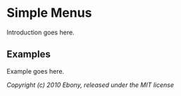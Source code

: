 Simple Menus
============

Introduction goes here.


Examples
--------

Example goes here.


_Copyright (c) 2010 Ebony, released under the MIT license_
